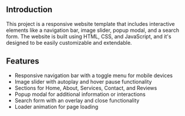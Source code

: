 ## Introduction
This project is a responsive website template that includes interactive elements like a navigation bar, image slider, popup modal, and a search form. The website is built using HTML, CSS, and JavaScript, and it's designed to be easily customizable and extendable.

## Features
- Responsive navigation bar with a toggle menu for mobile devices
- Image slider with autoplay and hover pause functionality
- Sections for Home, About, Services, Contact, and Reviews
- Popup modal for additional information or interactions
- Search form with an overlay and close functionality
- Loader animation for page loading
